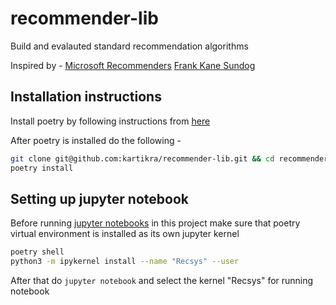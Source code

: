 # recommender-lib

Build and evalauted standard recommendation algorithms


Inspired by -
[Microsoft Recommenders](https://github.com/microsoft/recommenders)
[Frank Kane Sundog](https://sundog-education.com/recsys/)


## Installation instructions

Install poetry by following instructions from [here](https://python-poetry.org/docs/#installation)

After poetry is installed do the following -
``` sh
git clone git@github.com:kartikra/recommender-lib.git && cd recommender-lib
poetry install 
```


## Setting up jupyter notebook
Before running [jupyter notebooks](/notebooks/01-recommender-evaluation.ipynb) in this project make sure that poetry virtual environment is installed as its own jupyter kernel
``` sh
poetry shell
python3 -m ipykernel install --name "Recsys" --user
```
After that do `jupyter notebook` and select the kernel "Recsys" for running notebook

